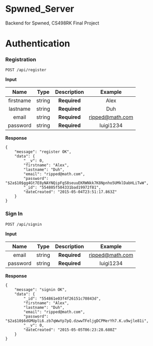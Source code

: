 # Spwned_Server
Backend for Spwned, CS498RK Final Project

Authentication
=============

### Registration
    
    POST /api/register
    

**Input**

|   Name   |  Type  | Description | Example |
|:--------:|:------:|:-----------:|:-----------:|
| firstname | string |   **Required** | Alex
| lastname | string |   **Required** | Duh
| email | string |   **Required** | ripped@math.com
| password | string |   **Required** | luigi1234


**Response**

    {
        "message": "register OK",
        "data": {
            "__v": 0,
            "firstname": "Alex",
            "lastname": "Duh",
            "email": "ripped@math.com",
            "password": "$2a$10$gg4Gt7E8yNAYNQipFgS8seuuEKRWNkk7K8Npnho5UMklDabHLiTwW",
            "_id": "554805f504331bad19972f81",
            "dateCreated": "2015-05-04T23:51:17.863Z"
        }
    }

### Sign In
    
    POST /api/signin
    

**Input**

|   Name   |  Type  | Description | Example |
|:--------:|:------:|:-----------:|:-----------:|
| email | string |   **Required** | ripped@math.com
| password | string |   **Required** | luigi1234


**Response**

    {
        "message": "signin OK",
        "data": {
            "_id": "554861e03f4f26151c70843d",
            "firstname": "Alex",
            "lastname": "Duh",
            "email": "ripped@math.com",
            "password": "$2a$10$6dGMUplL6.zb7qWwYp7pQ.dzwwTFeljgDCPMerYh7.K.u9wjle81i",
            "__v": 0,
            "dateCreated": "2015-05-05T06:23:28.680Z"
        }
    }